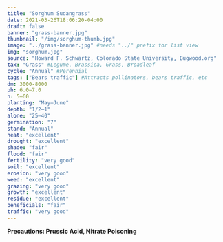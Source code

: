 ```yaml
---
title: "Sorghum Sudangrass"
date: 2021-03-26T18:06:20-04:00
draft: false
banner: "grass-banner.jpg"
thumbnail: "/img/sorghum-thumb.jpg"
image: "../grass-banner.jpg" #needs "../" prefix for list view
img: "sorghum.jpg"
source: "Howard F. Schwartz, Colorado State University, Bugwood.org"
tax: "Grass" #Legume, Brassica, Grass, Broadleaf
cycle: "Annual" #Perennial
tags: ["Bears traffic"] #Attracts pollinators, bears traffic, etc
dm: 3000-8000
ph: 6.0–7.0
n: 5–60
planting: "May–June"
depth: "1/2–1"
alone: "25–40"
germination: "7"
stand: "Annual"
heat: "excellent"
drought: "excellent"
shade: "fair"
flood: "fair"
fertility: "very good"
soil: "excellent"
erosion: "very good"
weed: "excellent"
grazing: "very good"
growth: "excellent"
residue: "excellent"
beneficials: "fair"
traffic: "very good"
---
```


**Precautions: Prussic Acid, Nitrate Poisoning**
